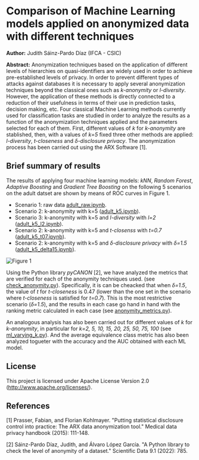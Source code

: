 # Comparison of Machine Learning models applied on anonymized data with different techniques

**Author:** Judith Sáinz-Pardo Díaz (IFCA - CSIC)

**Abstract:** Anonymization techniques based on the application of different levels of hierarchies on quasi-identifiers are widely used in order to achieve pre-established levels of privacy. In order to prevent different types of attacks against databases it is necessary to apply several anonymization techniques beyond the classical ones such as _k-anonymity_ or _l-diversity_. However, the application of these methods is directly connected to a reduction of their usefulness in terms of their use in prediction tasks, decision making, etc. Four classical Machine Learning methods currently used for classification tasks are studied in order to analyze the results as a function of the anonymization techniques applied and the parameters selected for each of them. First, different values of _k_ for _k-anonymity_ are stablished, then, with a values of _k=5_ fixed three other methods are applied: _l-diversity_, _t-closeness_ and _δ-disclosure privacy_. The anonymization process has been carried out using the ARX Software [1]. 

## Brief summary of results
The results of applying four machine learning models: _kNN_, _Random Forest_, _Adaptive Boosting_ and _Gradient Tree Boosting_ on the following 5 scenarios on the adult datset are shown by means of ROC curves in Figure 1.
- Scenario 1: raw data [adult_raw.ipynb](https://gitlab.ifca.es/privacy-security/anonymity-ml/-/blob/main/ml_models/adult_raw.ipynb).
- Scenario 2: k-anonymity with k=5 ([adult_k5.ipynb](https://gitlab.ifca.es/privacy-security/anonymity-ml/-/blob/main/ml_models/adult_k5.ipynb)).
- Scenario 3: k-anonymity with k=5 and _l-diversity_ with _l=2_ ([adult_k5_l2.ipynb](https://gitlab.ifca.es/privacy-security/anonymity-ml/-/blob/main/ml_models/adult_k5_l2.ipynb)).
- Scenario 2: k-anonymity with k=5 and _t-closenss_ with _t=0.7_ ([adult_k5_t07.ipynb](https://gitlab.ifca.es/privacy-security/anonymity-ml/-/blob/main/ml_models/adult_k5_t07.ipynb)).
- Scenario 2: k-anonymity with k=5 and _δ-disclosure privacy_ with _δ=1.5_ ([adult_k5_delta15.ipynb](https://gitlab.ifca.es/privacy-security/anonymity-ml/-/blob/main/ml_models/adult_k5_delta15.ipynb)).

![Figure 1](https://gitlab.ifca.es/privacy-security/anonymity-ml/-/blob/main/ml_models/roc_all_models.svg "ROC curves with each ML model and scenario.")

Using the Python library _pyCANON_ [2], we have analyzed the metrics that are verified for each of the anonymity techniques used.  (see [check_anonymity.py](https://gitlab.ifca.es/privacy-security/anonymity-ml/-/blob/main/anonymity_metrics/check_anonymity.py)). Specifically, it is can be cheacked that when _δ=1.5_, the value of _t_ for _t-closeness_ is 0.47 (lower than the one set in the scenario where _t-closeness_ is satisfied for _t=0.7_). This is the most restrictive scenario (_δ=1.5_), and the results in each case go hand in hand with the ranking metric calculated in each case (see [anonymity_metrics.py](https://gitlab.ifca.es/privacy-security/anonymity-ml/-/blob/main/anonymity_metrics/anonymity_metrics.py)).

An analogous analysis has also been carried out for different values of _k_ for _k-anonymity_, in particular for _k=2, 5, 10, 15, 20, 25, 50, 75, 100_ (see [ml_varying_k.py](https://gitlab.ifca.es/privacy-security/anonymity-ml/-/blob/main/ml_models/varying_k/ml_varying_k.py)). And the average equivalence class metric has also been analyzed togueter with the accuracy and the AUC obtained with each ML model.

## License
This project is licensed under Apache License Version 2.0 (http://www.apache.org/licenses/).

## References 
[1] Prasser, Fabian, and Florian Kohlmayer. "Putting statistical disclosure control into practice: The ARX data anonymization tool." Medical data privacy handbook (2015): 111-148.

[2] Sáinz-Pardo Díaz, Judith, and Álvaro López García. "A Python library to check the level of anonymity of a dataset." Scientific Data 9.1 (2022): 785.
